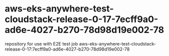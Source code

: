 # aws-eks-anywhere-test-cloudstack-release-0-17-7ecff9a0-ad6e-4027-b270-78d98d19e002-78
repository for use with E2E test job aws-eks-anywhere-test-cloudstack-release-0-17:7ecff9a0-ad6e-4027-b270-78d98d19e002-78
